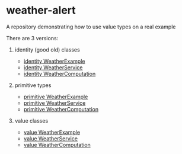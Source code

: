 # weather-alert
A repository demonstrating how to use value types on a real example

There are 3 versions:
1. identity (good old) classes
   - [identity WeatherExample](src/main/java/identity/weather/WeatherExample.java)
   - [identity WeatherService](src/main/java/identity/weather/WeatherService.java)
   - [identity WeatherComputation](src/main/java/identity/weather/WeatherComputation.java)

2. primitive types
   - [primitive WeatherExample](src/main/java/primitive/weather/WeatherExample.java)
   - [primitive WeatherService](src/main/java/primitive/weather/WeatherService.java) 
   - [primitive WeatherComputation](src/main/java/primitive/weather/WeatherComputation.java)
  
3. value classes
   - [value WeatherExample](src/main/java/value/weather/WeatherExample.java)
   - [value WeatherService](src/main/java/value/weather/WeatherService.java)
   - [value WeatherComputation](src/main/java/value/weather/WeatherComputation.java)
